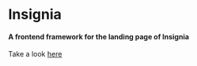 # Insignia

 <p>
  <h4>A frontend framework for the landing page of Insignia</h4>
 </p>
 Take a look <a href="https://bhavneet1492.github.io/insignia/">here</a>
